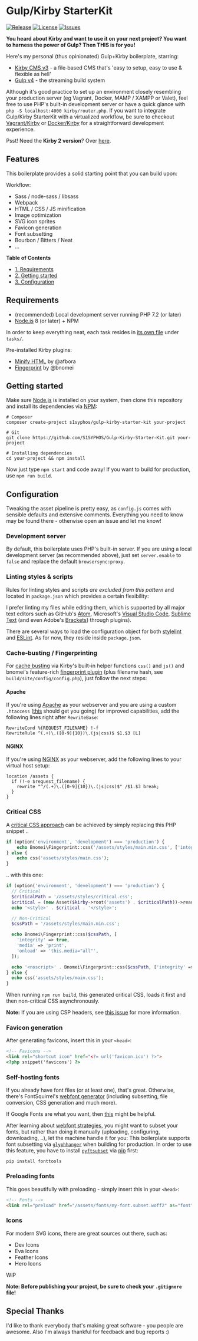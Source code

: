 # Gulp/Kirby StarterKit
[![Release](https://img.shields.io/github/release/S1SYPHOS/Gulp-Kirby-Starter-Kit.svg)](https://github.com/S1SYPHOS/Gulp-Kirby-Starter-Kit/releases) [![License](https://img.shields.io/github/license/S1SYPHOS/Gulp-Kirby-Starter-Kit.svg)](https://github.com/S1SYPHOS/Gulp-Kirby-Starter-Kit/blob/master/LICENSE) [![Issues](https://img.shields.io/github/issues/S1SYPHOS/Gulp-Kirby-Starter-Kit.svg)](https://github.com/S1SYPHOS/Gulp-Kirby-Starter-Kit/issues)

**You heard about Kirby and want to use it on your next project? You want to harness the power of Gulp? Then THIS is for you!**

Here's my personal (thus opinionated) Gulp+Kirby boilerplate, starring:
- [Kirby CMS v3](https://getkirby.com) - a file‑based CMS that's 'easy to setup, easy to use & flexible as hell'
- [Gulp v4](https://gulpjs.com) - the streaming build system

Although it's good practice to set up an environment closely resembling your production server (eg Vagrant, Docker, MAMP / XAMPP or Valet), feel free to use PHP's built-in development server or have a quick glance with `php -S localhost:4000 kirby/router.php`. If you want to integrate Gulp/Kirby StarterKit with a virtualized workflow, be sure to checkout [Vagrant/Kirby](https://github.com/S1SYPHOS/Vagrant-Kirby-Starter-Kit) or [Docker/Kirby](https://github.com/S1SYPHOS/Docker-Kirby-Starter-Kit) for a straightforward development experience.

Psst! Need the **Kirby 2 version**? Over [here](https://github.com/S1SYPHOS/Gulp-Kirby-Starter-Kit/tree/legacy).

## Features
This boilerplate provides a solid starting point that you can build upon:

Workflow:
- Sass / node-sass / libsass
- Webpack
- HTML / CSS / JS minification
- Image optimization
- SVG icon sprites
- Favicon generation
- Font subsetting
- Bourbon / Bitters / Neat
- ...

**Table of Contents**
- [1. Requirements](#requirements)
- [2. Getting started](#getting-started)
- [3. Configuration](#configuration)

## Requirements
- (recommended) Local development server running PHP 7.2 (or later)
- [Node.js](https://nodejs.org) 8 (or later) + NPM

In order to keep everything neat, each task resides in [its own file](https://gulpjs.com/docs/en/getting-started/javascript-and-gulpfiles#splitting-a-gulpfile) under `tasks/`.

Pre-installed Kirby plugins:
- [Minify HTML](https://github.com/afbora/kirby-minify-html) by @afbora
- [Fingerprint](https://github.com/bnomei/kirby3-fingerprint) by @bnomei

## Getting started
Make sure [Node.js](https://nodejs.org) is installed on your system, then clone this repository and install its dependencies via [NPM](https://npmjs.org):

```text
# Composer
composer create-project s1syphos/gulp-kirby-starter-kit your-project

# Git
git clone https://github.com/S1SYPHOS/Gulp-Kirby-Starter-Kit.git your-project

# Installing dependencies
cd your-project && npm install
```

Now just type `npm start` and code away! If you want to build for production, use `npm run build`.

## Configuration
Tweaking the asset pipeline is pretty easy, as `config.js` comes with sensible defaults and extensive comments. Everything you need to know may be found there - otherwise open an issue and let me know!

### Development server
By default, this boilerplate uses PHP's built-in server. If you are using a local development server (as recommended above), just set `server.enable` to `false` and replace the default `browsersync:proxy`.

### Linting styles & scripts
Rules for linting styles and scripts *are excluded from this pattern* and located in `package.json` which provides a certain flexibility:

I prefer linting my files while editing them, which is supported by all major text editors such as GitHub's [Atom](https://atom.io), Microsoft's [Visual Studio Code](https://code.visualstudio.com), [Sublime Text](https://www.sublimetext.com) (and even Adobe's [Brackets](http://brackets.io)) through plugins).

There are several ways to load the configuration object for both [stylelint](https://stylelint.io/user-guide/configuration/#loading-the-configuration-object) and [ESLint](https://eslint.org/docs/user-guide/configuring#configuring-eslint). As for now, they reside inside `package.json`.

### Cache-busting / Fingerprinting
For [cache busting](https://www.keycdn.com/support/what-is-cache-busting) via Kirby's built-in helper functions `css()` and `js()` and bnomei's feature-rich [fingerprint plugin](https://github.com/bnomei/kirby3-fingerprint) (plus filename hash, see `build/site/config/config.php`), just follow the next steps:

#### Apache
If you're using [Apache](https://httpd.apache.org) as your webserver and you are using a custom `.htaccess` ([this](https://github.com/h5bp/server-configs-apache) should get you going) for improved capabilities, add the following lines right after `RewriteBase`:

```text
RewriteCond %{REQUEST_FILENAME} !-f
RewriteRule ^(.+)\.([0-9]{10})\.(js|css)$ $1.$3 [L]
```

#### NGINX
If you're using [NGINX](https://nginx.org) as your webserver, add the following lines to your virtual host setup:

```text
location /assets {
  if (!-e $request_filename) {
    rewrite "^/(.+)\.([0-9]{10})\.(js|css)$" /$1.$3 break;
  }
}
```

### Critical CSS
A [critical CSS approach](https://web.dev/extract-critical-css) can be achieved by simply replacing this PHP snippet ..

```php
if (option('environment', 'development') === 'production') {
    echo Bnomei\Fingerprint::css('/assets/styles/main.min.css', ['integrity' => true]);
} else {
    echo css('assets/styles/main.css');
}
```

.. with this one:

```php
if (option('environment', 'development') === 'production') {
  // Critical
  $criticalPath = '/assets/styles/critical.css';
  $critical = (new Asset($kirby->root('assets') . $criticalPath))->read();
  echo '<style>' . $critical . '</style>';

  // Non-Critical
  $cssPath = '/assets/styles/main.min.css';

  echo Bnomei\Fingerprint::css($cssPath, [
    'integrity' => true,
    'media' => 'print',
    'onload' => 'this.media="all"',
  ]);

  echo '<noscript>' . Bnomei\Fingerprint::css($cssPath, ['integrity' => true]) . '</noscript>';
} else {
  echo css('assets/styles/main.css');
}
```

When running `npm run build`, this generated critical CSS, loads it first and then non-critical CSS asynchronously.

**Note:** If you are using CSP headers, see [this issue](https://github.com/filamentgroup/loadCSS/issues/312) for more information.

### Favicon generation
After generating favicons, insert this in your `<head>`:

```html
<!-- Favicons -->
<link rel="shortcut icon" href="<?= url('favicon.ico') ?>">
<?php snippet('favicons') ?>
```

### Self-hosting fonts
If you already have font files (or at least one), that's great. Otherwise, there's FontSquirrel's [webfont generator](http://www.fontsquirrel.com/tools/webfont-generator) (including subsetting, file conversion, CSS generation and much more).

If Google Fonts are what you want, then [this](https://github.com/majodev/google-webfonts-helper) might be helpful.

After learning about [webfont strategies](https://www.zachleat.com/web/comprehensive-webfonts), you might want to subset your fonts, but rather than doing it manually (uploading, configuring, downloading, ..), let the machine handle it for you: This boilerplate supports font subsetting via [`glyphhanger`](https://github.com/filamentgroup/glyphhanger) when building for production. In order to use this feature, you have to install [`pyftsubset`](https://github.com/fonttools/fonttools) via [pip](https://pypi.org/project/pip) first:

```text
pip install fonttools
```

### Preloading fonts
This goes beautifully with preloading - simply insert this in your `<head>`:

```html
<!-- Fonts -->
<link rel="preload" href="/assets/fonts/my-font.subset.woff2" as="font" type="font/woff2" crossorigin>
```

### Icons
For modern SVG icons, there are great sources out there, such as:

- Dev Icons
- Eva Icons
- Feather Icons
- Hero Icons

WIP


**Note: Before publishing your project, be sure to check your `.gitignore` file!**

## Special Thanks
I'd like to thank everybody that's making great software - you people are awesome. Also I'm always thankful for feedback and bug reports :)
